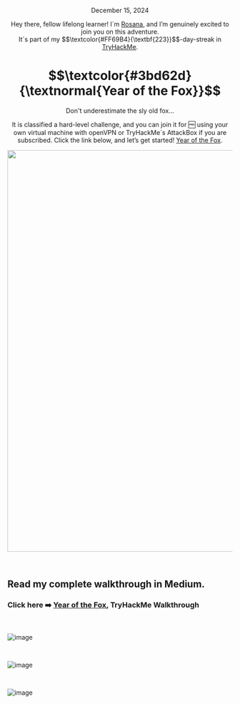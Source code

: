 
<p align="center">December 15, 2024</p>
<p align="center">Hey there, fellow lifelong learner! I´m <a href="https://www.linkedin.com/in/rosanafssantos/">Rosana</a>, and I’m genuinely excited to join you on this adventure.<br>
It´s part of my $$\textcolor{#FF69B4}{\textbf{223}}$$-day-streak in  <a href="https://tryhackme.com">TryHackMe</a>.</p>

<h1 align="center">
  $$\textcolor{#3bd62d}{\textnormal{Year of the Fox}}$$
</h1>
<p align="center">Don't underestimate the sly old fox... </p>
<p align="center">It is classified a hard-level challenge, and you can join it for 🆓 using your own virtual machine with openVPN or TryHackMe´s AttackBox if you are subscribed. Click the link below, and let’s get started! <a href="https://tryhackme.com/room/yotfy"> Year of the Fox</a>.</p>
                                                              
<p align="center">
  <img width="900px" src="https://github.com/user-attachments/assets/cbc169bb-1aff-4e14-a0d9-1ccc128531e2">
</p>


<br>

<h2>Read my complete walkthrough in Medium.</h2>

<h3 align="left"> Click here ➡️  <a href="https://medium.com/@RosanaFS/tryhackme-year-of-the-fox-5bf902659ce1">Year of the Fox</a>, TryHackMe Walkthrough</h3>

<br>

![image](https://github.com/user-attachments/assets/6c624a7a-0dee-4cd6-9ab4-55d78ac786d8)



<br>

![image](https://github.com/user-attachments/assets/7feb2bae-553c-45e2-83ff-e25dde8ff512)



<br>


![image](https://github.com/user-attachments/assets/5aa7d9d4-5fd7-45bd-b2fd-caa477d8f679)

